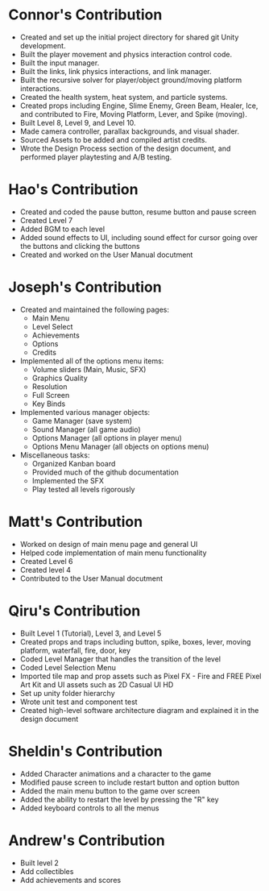 # Connor's Contribution

- Created and set up the initial project directory for shared git Unity development.
- Built the player movement and physics interaction control code.
- Built the input manager.
- Built the links, link physics interactions, and link manager.
- Built the recursive solver for player/object ground/moving platform interactions.
- Created the health system, heat system, and particle systems.
- Created props including Engine, Slime Enemy, Green Beam, Healer, Ice, and contributed to Fire, Moving Platform, Lever, and Spike (moving).
- Built Level 8, Level 9, and Level 10.
- Made camera controller, parallax backgrounds, and visual shader.
- Sourced Assets to be added and compiled artist credits.
- Wrote the Design Process section of the design document, and performed player playtesting and A/B testing.

# Hao's Contribution

- Created and coded the pause button, resume button and pause screen
- Created Level 7
- Added BGM to each level
- Added sound effects to UI, including sound effect for cursor going over the buttons and clicking the buttons
- Created and worked on the User Manual docutment

# Joseph's Contribution

- Created and maintained the following pages:  
     - Main Menu
     - Level Select
     - Achievements
     - Options
     - Credits
- Implemented all of the options menu items:
     - Volume sliders (Main, Music, SFX)
     - Graphics Quality
     - Resolution
     - Full Screen
     - Key Binds
- Implemented various manager objects:
     - Game Manager (save system)
     - Sound Manager (all game audio)
     - Options Manager (all options in player menu)
     - Options Menu Manager (all objects on options menu)
- Miscellaneous tasks:
     - Organized Kanban board
     - Provided much of the github documentation
     - Implemented the SFX
     - Play tested all levels rigorously

# Matt's Contribution

- Worked on design of main menu page and general UI
- Helped code implementation of main menu functionality
- Created Level 6
- Created level 4
- Contributed to the User Manual docutment


# Qiru's Contribution

- Built Level 1 (Tutorial), Level 3, and Level 5
- Created props and traps including button, spike, boxes, lever, moving platform, waterfall, fire, door, key
- Coded Level Manager that handles the transition of the level
- Coded Level Selection Menu
- Imported tile map and prop assets such as Pixel FX - Fire and FREE Pixel Art Kit and UI assets such as 2D Casual UI HD
- Set up unity folder hierarchy
- Wrote unit test and component test
- Created high-level software architecture diagram and explained it in the design document


# Sheldin's Contribution

- Added Character animations and a character to the game
- Modified pause screen to include restart button and option button
- Added the main menu button to the game over screen
- Added the ability to restart the level by pressing the "R" key
- Added keyboard controls to all the menus

# Andrew's Contribution
- Built level 2
- Add collectibles
- Add achievements and scores
